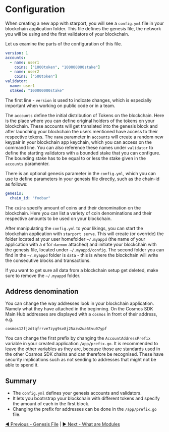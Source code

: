 # Configuration

When creating a new app with starport, you will see a `config.yml` file in your blockchain application folder. This file defines the genesis file, the network you will be using and the first validators of your blockchain.

Let us examine the parts of the configuration of this file.

```yml
version: 1
accounts:
  - name: user1
    coins: ["1000token", "100000000stake"]
  - name: user2
    coins: ["500token"]
validator:
  name: user1
  staked: "100000000stake"
```

The first line - `version` is used to indicate changes, which is especially important when working on public code or in a team.

The `accounts` define the initial distribution of Tokens on the blockchain. Here is the place where you can define original holders of the tokens on your blockchain. These accounts will get translated into the genesis block and after launching your blockchain the users mentioned have access to their respective tokens.
The `name` parameter in `accounts` will create a random new keypair in your blockchain app keychain, which you can access on the command line. You can also reference these names under `validator` to define the starting validators with a bounded stake that you can configure. The bounding stake has to be equal to or less the stake given in the `accounts` paramenter.

There is an optional genesis parameter in the `config.yml`, which you can use to define parameters in your genesis file directly, such as the chain-id as follows:

```yml
genesis:
  chain_id: "foobar"
```

The `coins` specify amount of coins and their denomination on the blockchain. Here you can list a variety of coin denominations and their respective amounts to be used on your blockchain.

After manipulating the `config.yml` to your likings, you can start the blockchain application with `starport serve`. This will create (or override) the folder located at your user homefolder `~/.myappd` (the name of your application with a `d` for `daemon` attached) and initiate your blockchain with the genesis file, located under `~/.myappd/config`. The second folder you can find in the `~/.myappd` folder is `data` - this is where the blockchain will write the consecutive blocks and transactions.

If you want to get sure all data from a blockchain setup get deleted, make sure to remove the `~/.myappd` folder.

## Address denomination

You can change the way addresses look in your blockchain application. Namely what they have attached in the beginning. On the Cosmos SDK Main Hub addresses are displayed with a `cosmos` in front of their address, e.g.

`cosmos12fjzdtqfrrve7zyg9sv8j25azw2ua6tvu07ypf`

You can change the first prefix by changing the `AccountAddressPrefix` variable in your created application `/app/prefix.go`. It is recommended to leave the other variables as they are, because those are standards used in the other Cosmos SDK chains and can therefore be recognised. These have security implications such as not sending to addresses that might not be able to spend it.

## Summary

- The `config.yml` defines your genesis accounts and validators.
- It lets you bootrstrap your blockchain with different tokens and specify the amount of each in the first block.
- Changing the prefix for addresses can be done in the `/app/prefix.go` file.

[◀️ Previous - Genesis File](../../02%20using%20starport/02_genesis_file/02_genesis_file.md) | [▶️ Next - What are Modules](../../03%20modules/01_what_are_modules/01_what_are_modules.md)  
